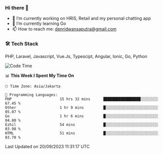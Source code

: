 ### Hi there 👋

- 🔭 I’m currently working on HRIS, Retail and my personal chatting app
- 🌱 I’m currently learning Go
- 📫 How to reach me: denridwansaputra@gmail.com


### 🛠 Tech Stack
PHP, Laravel, Javascript, Vue.Js, Typescipt, Angular, Ionic, Go, Python


<!--START_SECTION:waka-->
![Code Time](http://img.shields.io/badge/Code%20Time-3%2C718%20hrs%2014%20mins-blue)

📊 **This Week I Spent My Time On** 

```text
🕑︎ Time Zone: Asia/Jakarta

💬 Programming Languages: 
PHP                      15 hrs 32 mins      █████████████████░░░░░░░░   67.45 % 
Other                    1 hr 9 mins         █░░░░░░░░░░░░░░░░░░░░░░░░   05.07 % 
Go                       1 hr 6 mins         █░░░░░░░░░░░░░░░░░░░░░░░░   04.80 % 
Ezhil                    54 mins             █░░░░░░░░░░░░░░░░░░░░░░░░   03.98 % 
HTML                     51 mins             █░░░░░░░░░░░░░░░░░░░░░░░░   03.70 % 
```


 Last Updated on 20/09/2023 11:31:17 UTC
<!--END_SECTION:waka-->
